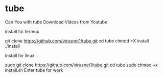 # tube
Can You with tube Download Videos from Youtube

install for termux

git clone https://github.com/virusnet1/tube.git
cd tube
chmod +X install
./install

install for linux

sudo git clone https://github.com/virusnet1/tube.git
cd tube
sudo chmod +x install.sh
Enter tube for work
